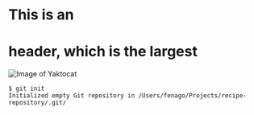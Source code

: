# This is an <h1> header, which is the largest

![Image of Yaktocat](https://raw.githubusercontent.com/fenago/communicate-using-markdown/master/yaktocat.png)




```
$ git init
Initialized empty Git repository in /Users/fenago/Projects/recipe-repository/.git/
```
